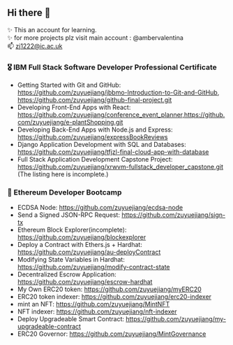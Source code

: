 ## Hi there 👋

<!--
**zuyuejiang/zuyuejiang** is a ✨ _special_ ✨ repository because its `README.md` (this file) appears on your GitHub profile.

Here are some ideas to get you started:

- 🔭 I’m currently working on ...
- 🌱 I’m currently learning ...
- 👯 I’m looking to collaborate on ...
- 🤔 I’m looking for help with ...
- 💬 Ask me about ...
- 📫 How to reach me: ...
- 😄 Pronouns: ...
- ⚡ Fun fact: ...
-->
✨ This an account for learning.
<br/>✨ for more projects plz visit main account : @ambervalentina
<br/>📫 zj1222@ic.ac.uk
### 🎖️ IBM Full Stack Software Developer Professional Certificate
- Getting Started with Git and GitHub: https://github.com/zuyuejiang/jbbmo-Introduction-to-Git-and-GitHub, https://github.com/zuyuejiang/github-final-project.git
- Developing Front-End Apps with React: https://github.com/zuyuejiang/conference_event_planner,https://github.com/zuyuejiang/e-plantShopping.git
- Developing Back-End Apps with Node.js and Express: https://github.com/zuyuejiang/expressBookReviews
- Django Application Development with SQL and Databases: https://github.com/zuyuejiang/tfjzl-final-cloud-app-with-database
- Full Stack Application Development Capstone Project: https://github.com/zuyuejiang/xrwvm-fullstack_developer_capstone.git
(The listing here is incomplete.)

### 🔄 Ethereum Developer Bootcamp
- ECDSA Node: https://github.com/zuyuejiang/ecdsa-node
- Send a Signed JSON-RPC Request: https://github.com/zuyuejiang/sign-tx
- Ethereum Block Explorer(incomplete): https://github.com/zuyuejiang/blockexplorer
- Deploy a Contract with Ethers.js + Hardhat: https://github.com/zuyuejiang/au-deployContract
- Modifying State Variables in Hardhat: https://github.com/zuyuejiang/modify-contract-state
- Decentralized Escrow Application: https://github.com/zuyuejiang/escrow-hardhat
- My Own ERC20 token: https://github.com/zuyuejiang/myERC20
- ERC20 token indexer: https://github.com/zuyuejiang/erc20-indexer
- mint an NFT: https://github.com/zuyuejiang/MintNFT
- NFT indexer: https://github.com/zuyuejiang/nft-indexer
- Deploy Upgradeable Smart Contract: https://github.com/zuyuejiang/my-upgradeable-contract
- ERC20 Governor: https://github.com/zuyuejiang/MintGovernance
